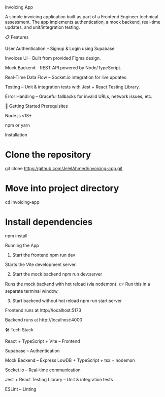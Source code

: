 Invoicing App

A simple invoicing application built as part of a Frontend Engineer technical assessment.
The app implements authentication, a mock backend, real-time updates, and unit/integration testing.

📋 Features

User Authentication – Signup & Login using Supabase

Invoices UI – Built from provided Figma design.

Mock Backend – REST API powered by Node/TypeScript.

Real-Time Data Flow – Socket.io integration for live updates.

Testing – Unit & integration tests with Jest + React Testing Library.

Error Handling – Graceful fallbacks for invalid URLs, network issues, etc.

🚀 Getting Started
Prerequisites

Node.js v18+

npm or yarn

Installation

# Clone the repository

git clone https://github.com/JelelAhmed/invoicing-app.git

# Move into project directory

cd invoicing-app

# Install dependencies

npm install

Running the App

1. Start the frontend
   npm run dev

Starts the Vite development server.

2. Start the mock backend
   npm run dev:server

Runs the mock backend with hot reload (via nodemon).
👉 Run this in a separate terminal window.

3. Start backend without hot reload
   npm run start:server

Frontend runs at http://localhost:5173

Backend runs at http://localhost:4000

🛠 Tech Stack

React + TypeScript + Vite – Frontend

Supabase – Authentication

Mock Backend – Express LowDB + TypeScript + tsx + nodemon

Socket.io – Real-time communication

Jest + React Testing Library – Unit & integration tests

ESLint – Linting
